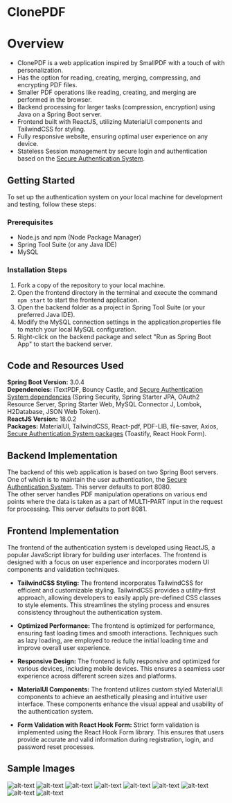 
# ClonePDF


# Overview

- ClonePDF is a web application inspired by SmallPDF with a touch of with personalization.
- Has the option for reading, creating, merging, compressing, and encrypting PDF files.
- Smaller PDF operations like reading, creating, and merging are performed in the browser.
- Backend processing for larger tasks (compression, encryption) using Java on a Spring Boot server.
- Frontend built with ReactJS, utilizing MaterialUI components and TailwindCSS for styling.
- Fully responsive website, ensuring optimal user experience on any device.
- Stateless Session management by secure login and authentication based on the [Secure Authentication System](https://github.com/SherwinEvan/secure-login).

## Getting Started
To set up the authentication system on your local machine for development and testing, follow these steps:

### Prerequisites
- Node.js and npm (Node Package Manager)
- Spring Tool Suite (or any Java IDE)
- MySQL

### Installation Steps
1. Fork a copy of the repository to your local machine.
2. Open the frontend directory in the terminal and execute the command `npm start` to start the frontend application.
3. Open the backend folder as a project in Spring Tool Suite (or your preferred Java IDE).
4. Modify the MySQL connection settings in the application.properties file to match your local MySQL configuration.
5. Right-click on the backend package and select "Run as Spring Boot App" to start the backend server.

## Code and Resources Used 
**Spring Boot Version:** 3.0.4   
**Dependencies:** iTextPDF, Bouncy Castle, and [Secure Authentication System dependencies](https://github.com/SherwinEvan/secure-login#code-and-resources-used) (Spring Security, Spring Starter JPA, OAuth2 Resource Server, Spring Starter Web, MySQL Connector J, Lombok, H2Database, JSON Web Token).
<br /> 
**ReactJS Version:** 18.0.2  
**Packages:** MaterialUI, TailwindCSS, React-pdf, PDF-LIB, file-saver, Axios, [Secure Authentication System packages](https://github.com/SherwinEvan/secure-login#code-and-resources-used) (Toastify, React Hook Form).

## Backend Implementation
The backend of this web application is based on two Spring Boot servers.   
One of which is to maintain the user authentication, the [Secure Authentication System](https://github.com/SherwinEvan/secure-login). This server defaults to port 8080.   
The other server handles PDF manipulation operations on various end points where the data is taken as a part of MULTI-PART input in the request for processing. This server defaults to port 8081.

## Frontend Implementation
The frontend of the authentication system is developed using ReactJS, a popular JavaScript library for building user interfaces. The frontend is designed with a focus on user experience and incorporates modern UI components and validation techniques.

- **TailwindCSS Styling:** The frontend incorporates TailwindCSS for efficient and customizable styling. TailwindCSS provides a utility-first approach, allowing developers to easily apply pre-defined CSS classes to style elements. This streamlines the styling process and ensures consistency throughout the authentication system.

- **Optimized Performance:** The frontend is optimized for performance, ensuring fast loading times and smooth interactions. Techniques such as lazy loading, are employed to reduce the initial loading time and improve overall user experience.

- **Responsive Design:** The frontend is fully responsive and optimized for various devices, including mobile devices. This ensures a seamless user experience across different screen sizes and platforms.

- **MaterialUI Components:** The frontend utilizes custom styled MaterialUI components to achieve an aesthetically pleasing and intuitive user interface. These components enhance the visual appeal and usability of the authentication system.

- **Form Validation with React Hook Form:** Strict form validation is implemented using the React Hook Form library. This ensures that users provide accurate and valid information during registration, login, and password reset processes.

## Sample Images
![alt-text](https://github.com/SherwinEvan/clone-pdf/blob/b8102bfd029c8dc57586b947422a5bccc4d53ed8/images/home.png)
![alt-text](https://github.com/SherwinEvan/clone-pdf/blob/b8102bfd029c8dc57586b947422a5bccc4d53ed8/images/readpdf.png)
![alt-text](https://github.com/SherwinEvan/clone-pdf/blob/b8102bfd029c8dc57586b947422a5bccc4d53ed8/images/createpdf.png)
![alt-text](https://github.com/SherwinEvan/clone-pdf/blob/b8102bfd029c8dc57586b947422a5bccc4d53ed8/images/mergepdfs.png)
![alt-text](https://github.com/SherwinEvan/clone-pdf/blob/b8102bfd029c8dc57586b947422a5bccc4d53ed8/images/compresspdf.png)
![alt-text](https://github.com/SherwinEvan/clone-pdf/blob/b8102bfd029c8dc57586b947422a5bccc4d53ed8/images/protectpdf.png)
![alt-text](https://github.com/SherwinEvan/clone-pdf/blob/b8102bfd029c8dc57586b947422a5bccc4d53ed8/images/mobilehome.png)
![alt-text](https://github.com/SherwinEvan/clone-pdf/blob/b8102bfd029c8dc57586b947422a5bccc4d53ed8/images/mobilenavbar.png)
![alt-text](https://github.com/SherwinEvan/clone-pdf/blob/b8102bfd029c8dc57586b947422a5bccc4d53ed8/images/mobilecreatepdf.png)


